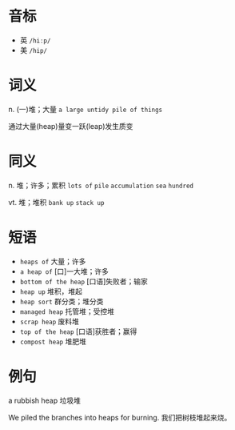 # 音标

- 英 `/hiːp/`
- 美 `/hip/`

# 词义

n. (一)堆；大量
`a large untidy pile of things`



通过大量(heap)量变一跃(leap)发生质变

# 同义

n. 堆；许多；累积
`lots of` `pile` `accumulation` `sea` `hundred`

vt. 堆；堆积
`bank up` `stack up`

# 短语

- `heaps of` 大量；许多
- `a heap of` [口]一大堆；许多
- `bottom of the heap` [口语]失败者；输家
- `heap up` 堆积，堆起
- `heap sort` 群分类；堆分类
- `managed heap` 托管堆；受控堆
- `scrap heap` 废料堆
- `top of the heap` [口语]获胜者；赢得
- `compost heap` 堆肥堆

# 例句

a rubbish heap
垃圾堆

We piled the branches into heaps for burning.
我们把树枝堆起来烧。


